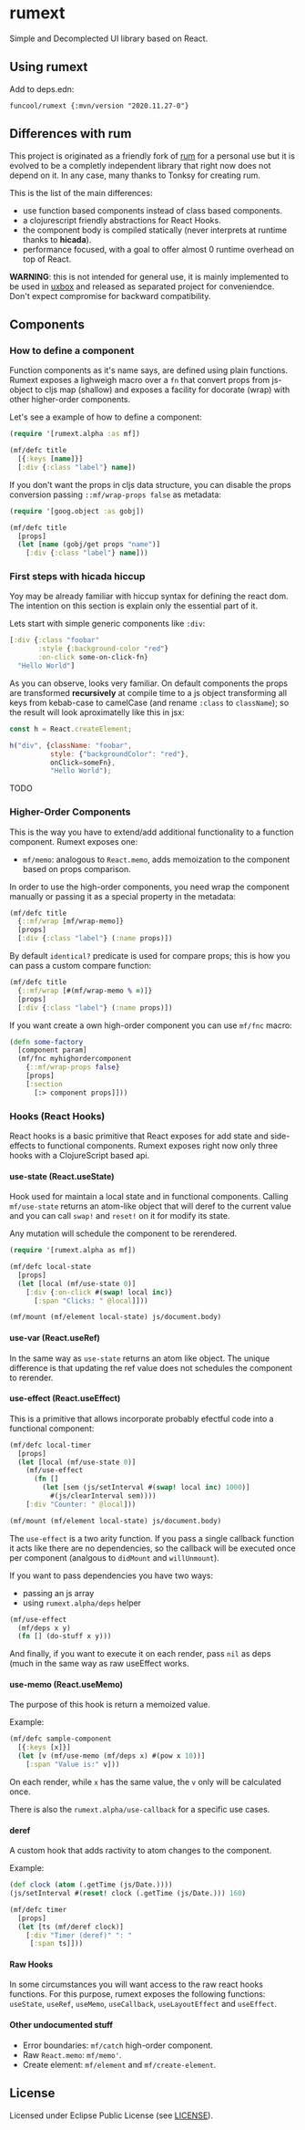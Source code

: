 # rumext #

Simple and Decomplected UI library based on React.


## Using rumext

Add to deps.edn:

```
funcool/rumext {:mvn/version "2020.11.27-0"}
```

## Differences with rum

This project is originated as a friendly fork of
[rum](https://github.com/tonsky/rum) for a personal use but it is
evolved to be a completly independent library that right now does not
depend on it. In any case, many thanks to Tonksy for creating rum.

This is the list of the main differences:

- use function based components instead of class based components.
- a clojurescript friendly abstractions for React Hooks.
- the component body is compiled statically (never interprets at
  runtime thanks to **hicada**).
- performance focused, with a goal to offer almost 0 runtime
  overhead on top of React.

**WARNING**: this is not intended for general use, it is mainly
implemented to be used in [uxbox](https://github.com/uxbox/uxbox) and
released as separated project for conveniendce. Don't expect
compromise for backward compatibility.


## Components

### How to define a component

Function components as it's name says, are defined using plain
functions. Rumext exposes a lighweigh macro over a `fn` that convert
props from js-object to cljs map (shallow) and exposes a facility for
docorate (wrap) with other higher-order components.

Let's see a example of how to define a component:

```clojure
(require '[rumext.alpha :as mf])

(mf/defc title
  [{:keys [name]}]
  [:div {:class "label"} name])
```

If you don't want the props in cljs data structure, you can disable
the props conversion passing `::mf/wrap-props false` as metadata:

```clojure
(require '[goog.object :as gobj])

(mf/defc title
  [props]
  (let [name (gobj/get props "name")]
    [:div {:class "label"} name]))
```

### First steps with hicada hiccup

Yoy may be already familiar with hiccup syntax for defining the react
dom. The intention on this section is explain only the essential
part of it.

Lets start with simple generic components like `:div`:

```clojure
[:div {:class "foobar"
       :style {:background-color "red"}
       :on-click some-on-click-fn}
  "Hello World"]
```

As you can observe, looks very familiar. On default components the
props are transformed **recursively** at compile time to a js object
transforming all keys from kebab-case to camelCase (and rename
`:class` to `className`); so the result will look aproximatelly like
this in jsx:

```js
const h = React.createElement;

h("div", {className: "foobar", 
          style: {"backgroundColor": "red"},
          onClick=someFn},
          "Hello World");
```

TODO



### Higher-Order Components

This is the way you have to extend/add additional functionality to a
function component. Rumext exposes one:

- `mf/memo`: analogous to `React.memo`, adds memoization to the
  component based on props comparison.

In order to use the high-order components, you need wrap the component manually
or passing it as a special property in the metadata:

```clojure
(mf/defc title
  {::mf/wrap [mf/wrap-memo]}
  [props]
  [:div {:class "label"} (:name props)])
```

By default `identical?` predicate is used for compare props; this is
how you can pass a custom compare function:

```clojure
(mf/defc title
  {::mf/wrap [#(mf/wrap-memo % =)]}
  [props]
  [:div {:class "label"} (:name props)])
```

If you want create a own high-order component you can use `mf/fnc` macro:

```clojure
(defn some-factory
  [component param]
  (mf/fnc myhighordercomponent
    {::mf/wrap-props false}
    [props]
    [:section
      [:> component props]]))
```


### Hooks (React Hooks)

React hooks is a basic primitive that React exposes for add state and
side-effects to functional components. Rumext exposes right now only
three hooks with a ClojureScript based api.


#### use-state (React.useState)

Hook used for maintain a local state and in functional
components. Calling `mf/use-state` returns an atom-like object that
will deref to the current value and you can call `swap!` and `reset!`
on it for modify its state.

Any mutation will schedule the component to be rerendered.

```clojure
(require '[rumext.alpha as mf])

(mf/defc local-state
  [props]
  (let [local (mf/use-state 0)]
    [:div {:on-click #(swap! local inc)}
      [:span "Clicks: " @local]]))

(mf/mount (mf/element local-state) js/document.body)
```

#### use-var (React.useRef)

In the same way as `use-state` returns an atom like object. The unique
difference is that updating the ref value does not schedules the
component to rerender.


#### use-effect (React.useEffect)

This is a primitive that allows incorporate probably efectful code
into a functional component:

```clojure
(mf/defc local-timer
  [props]
  (let [local (mf/use-state 0)]
    (mf/use-effect
      (fn []
        (let [sem (js/setInterval #(swap! local inc) 1000)]
          #(js/clearInterval sem))))
    [:div "Counter: " @local]))

(mf/mount (mf/element local-state) js/document.body)
```

The `use-effect` is a two arity function. If you pass a single
callback function it acts like there are no dependencies, so the
callback will be executed once per component (analgous to `didMount`
and `willUnmount`).

If you want to pass dependencies you have two ways:

- passing an js array
- using `rumext.alpha/deps` helper

```clojure
(mf/use-effect
  (mf/deps x y)
  (fn [] (do-stuff x y)))
```

And finally, if you want to execute it on each render, pass `nil` as
deps (much in the same way as raw useEffect works.


#### use-memo (React.useMemo)

The purpose of this hook is return a memoized value.

Example:

```clojure
(mf/defc sample-component
  [{:keys [x]}]
  (let [v (mf/use-memo (mf/deps x) #(pow x 10))]
    [:span "Value is:" v]))
```

On each render, while `x` has the same value, the `v` only will be
calculated once.

There is also the `rumext.alpha/use-callback` for a specific use
cases.


#### deref

A custom hook that adds ractivity to atom changes to the component.

Example:

```clojure
(def clock (atom (.getTime (js/Date.))))
(js/setInterval #(reset! clock (.getTime (js/Date.))) 160)

(mf/defc timer
  [props]
  (let [ts (mf/deref clock)]
    [:div "Timer (deref)" ": "
     [:span ts]]))
```


#### Raw Hooks

In some circumstances you will want access to the raw react hooks
functions. For this purpose, rumext exposes the following functions:
`useState`, `useRef`, `useMemo`, `useCallback`, `useLayoutEffect` and
`useEffect`.

#### Other undocumented stuff

- Error boundaries: `mf/catch` high-order component.
- Raw `React.memo`: `mf/memo'`.
- Create element: `mf/element` and `mf/create-element`.


## License ##

Licensed under Eclipse Public License (see [LICENSE](LICENSE)).
